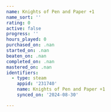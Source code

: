 ```yaml
---
name: Knights of Pen and Paper +1
name_sort: ''
rating: 0
active: false
progress: ''
hours_played: 0
purchased_on: .nan
started_on: .nan
beaten_on: .nan
completed_on: .nan
mastered_on: .nan
identifiers:
  - type: steam
    appid: '231740'
    name: Knights of Pen and Paper +1
    synced_on: '2024-08-30'

---
```

